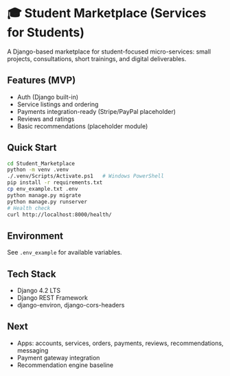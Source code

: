 # 🎓 Student Marketplace (Services for Students)

A Django-based marketplace for student-focused micro-services: small projects, consultations, short trainings, and digital deliverables.

## Features (MVP)
- Auth (Django built-in)
- Service listings and ordering
- Payments integration-ready (Stripe/PayPal placeholder)
- Reviews and ratings
- Basic recommendations (placeholder module)

## Quick Start
```bash
cd Student_Marketplace
python -m venv .venv
./.venv/Scripts/Activate.ps1   # Windows PowerShell
pip install -r requirements.txt
cp env_example.txt .env
python manage.py migrate
python manage.py runserver
# Health check
curl http://localhost:8000/health/
```

## Environment
See `.env_example` for available variables.

## Tech Stack
- Django 4.2 LTS
- Django REST Framework
- django-environ, django-cors-headers

## Next
- Apps: accounts, services, orders, payments, reviews, recommendations, messaging
- Payment gateway integration
- Recommendation engine baseline
